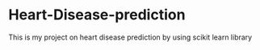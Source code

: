# Heart-Disease-prediction
This is my project on heart disease prediction by using scikit learn library
